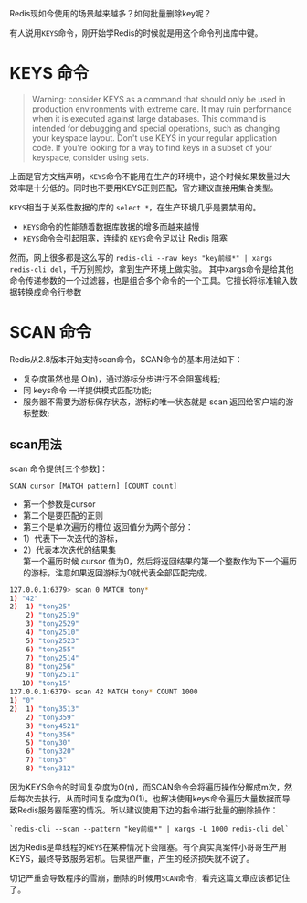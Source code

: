 Redis现如今使用的场景越来越多？如何批量删除key呢？

有人说用`KEYS`命令，刚开始学Redis的时候就是用这个命令列出库中键。

# KEYS 命令

> Warning: consider KEYS as a command that should only be used in production environments with extreme care. It may ruin performance when it is executed against large databases. This command is intended for debugging and special operations, such as changing your keyspace layout. Don't use KEYS in your regular application code. If you're looking for a way to find keys in a subset of your keyspace, consider using sets.

上面是官方文档声明，`KEYS`命令不能用在生产的环境中，这个时候如果数量过大效率是十分低的。同时也不要用KEYS正则匹配，官方建议直接用集合类型。

`KEYS`相当于关系性数据的库的 `select *`，在生产环境几乎是要禁用的。
- `KEYS`命令的性能随着数据库数据的增多而越来越慢
- `KEYS`命令会引起阻塞，连续的 `KEYS`命令足以让 Redis 阻塞

然而，网上很多都是这么写的 `redis-cli --raw keys "key前缀*" | xargs redis-cli del`，千万别照炒，拿到生产环境上做实验。
其中xargs命令是给其他命令传递参数的一个过滤器，也是组合多个命令的一个工具。它擅长将标准输入数据转换成命令行参数

# SCAN 命令

Redis从2.8版本开始支持scan命令，SCAN命令的基本用法如下：
- 复杂度虽然也是 O(n)，通过游标分步进行不会阻塞线程;
- 同 keys命令 一样提供模式匹配功能;
- 服务器不需要为游标保存状态，游标的唯一状态就是 scan 返回给客户端的游标整数;
## scan用法
scan 命令提供[三个参数]：
```shell
SCAN cursor [MATCH pattern] [COUNT count]
```
- 第一个参数是cursor
- 第二个是要匹配的正则
- 第三个是单次遍历的槽位
返回值分为两个部分：
- 1）代表下一次迭代的游标，
- 2）代表本次迭代的结果集  
第一个遍历时候 cursor 值为0，然后将返回结果的第一个整数作为下一个遍历的游标，注意如果返回游标为0就代表全部匹配完成。
```bash
127.0.0.1:6379> scan 0 MATCH tony* 
1) "42"
2)  1) "tony25"
    2) "tony2519"
    3) "tony2529"
    4) "tony2510"
    5) "tony2523"
    6) "tony255"
    7) "tony2514"
    8) "tony256"
    9) "tony2511"
   10) "tony15"
127.0.0.1:6379> scan 42 MATCH tony* COUNT 1000
1) "0"
2)  1) "tony3513"
    2) "tony359"
    3) "tony4521"
    4) "tony356"
    5) "tony30"
    6) "tony320"
    7) "tony3"
    8) "tony312"
```

因为KEYS命令的时间复杂度为O(n)，而SCAN命令会将遍历操作分解成m次，然后每次去执行，从而时间复杂度为O(1)。也解决使用keys命令遍历大量数据而导致Redis服务器阻塞的情况。所以建议使用下边的指令进行批量的删除操作：
```shell
`redis-cli --scan --pattern "key前缀*" | xargs -L 1000 redis-cli del`
```



因为Redis是单线程的`KEYS`在某种情况下会阻塞。有个真实真案件小哥哥生产用KEYS，最终导致服务宕机。后果很严重，产生的经济损失就不说了。

切记严重会导致程序的雪崩，删除的时候用`SCAN`命令，看完这篇文章应该都记住了。